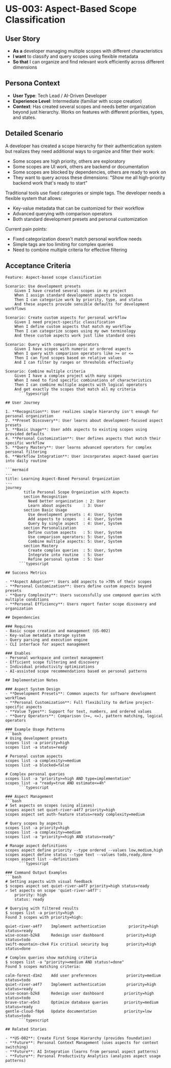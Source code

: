 # US-003: Aspect-Based Scope Classification

## User Story

- **As a** developer managing multiple scopes with different characteristics
- **I want** to classify and query scopes using flexible metadata
- **So that** I can organize and find relevant work efficiently across different dimensions

## Persona Context

- **User Type**: Tech Lead / AI-Driven Developer
- **Experience Level**: Intermediate (familiar with scope creation)
- **Context**: Has created several scopes and needs better organization beyond just hierarchy. Works on features with different priorities, types, and states.

## Detailed Scenario

A developer has created a scope hierarchy for their authentication system but realizes they need additional ways to organize and filter their work:

- Some scopes are high priority, others are exploratory
- Some scopes are UI work, others are backend or documentation
- Some scopes are blocked by dependencies, others are ready to work on
- They want to query across these dimensions: "Show me all high-priority backend work that's ready to start"

Traditional tools use fixed categories or simple tags. The developer needs a flexible system that allows:
- Key-value metadata that can be customized for their workflow
- Advanced querying with comparison operators
- Both standard development presets and personal customization

Current pain points:
- Fixed categorization doesn't match personal workflow needs
- Simple tags are too limiting for complex queries
- Need to combine multiple criteria for effective filtering

## Acceptance Criteria

```gherkin
Feature: Aspect-based scope classification

Scenario: Use development presets
    Given I have created several scopes in my project
    When I assign standard development aspects to scopes
    Then I can categorize work by priority, type, and status
    And these aspects provide sensible defaults for development workflows

Scenario: Create custom aspects for personal workflow
    Given I need project-specific classification
    When I define custom aspects that match my workflow
    Then I can categorize scopes using my own terminology
    And these custom aspects work just like standard ones

Scenario: Query with comparison operators
    Given I have scopes with numeric or ordered aspects
    When I query with comparison operators like >= or <=
    Then I can find scopes based on relative values
    And I can filter by ranges or thresholds effectively

Scenario: Combine multiple criteria
    Given I have a complex project with many scopes
    When I need to find specific combinations of characteristics
    Then I can combine multiple aspects with logical operators
    And get exactly the scopes that match all my criteria
      ```typescript

## User Journey

1. **Recognition**: User realizes simple hierarchy isn't enough for personal organization
2. **Preset Discovery**: User learns about development-focused aspect presets
3. **Basic Usage**: User adds aspects to existing scopes using provided defaults
4. **Personal Customization**: User defines aspects that match their specific workflow
5. **Query Mastery**: User learns advanced operators for complex personal filtering
6. **Workflow Integration**: User incorporates aspect-based queries into daily routine

```mermaid
---
title: Learning Aspect-Based Personal Organization
---
journey
        title Personal Scope Organization with Aspects
        section Recognition
          Need better organization : 2: User
          Learn about aspects     : 3: User
        section Basic Usage
          Use development presets : 4: User, System
          Add aspects to scopes   : 4: User, System
          Query by single aspect  : 4: User, System
        section Personalization
          Define custom aspects   : 5: User, System
          Use comparison operators: 5: User, System
          Combine multiple aspects: 5: User, System
        section Mastery
          Create complex queries  : 5: User, System
          Integrate into routine  : 5: User
          Refine personal system  : 5: User
      ```typescript

## Success Metrics

- **Aspect Adoption**: Users add aspects to >70% of their scopes
- **Personal Customization**: Users define custom aspects beyond presets
- **Query Complexity**: Users successfully use compound queries with multiple conditions
- **Personal Efficiency**: Users report faster scope discovery and organization

## Dependencies

### Requires
- Basic scope creation and management (US-002)
- Key-value metadata storage system
- Query parsing and execution engine
- CLI interface for aspect management

### Enables
- Personal workspace and context management
- Efficient scope filtering and discovery
- Individual productivity optimizations
- AI-assisted scope recommendations based on personal patterns

## Implementation Notes

### Aspect System Design
- **Development Presets**: Common aspects for software development workflows
- **Personal Customization**: Full flexibility to define project-specific aspects
- **Value Types**: Support for text, numbers, and ordered values
- **Query Operators**: Comparison (>=, <=), pattern matching, logical operators

### Example Usage Patterns
```bash
# Using development presets
scopes list -a priority=high
scopes list -a status=ready

# Personal custom aspects
scopes list -a complexity>=medium
scopes list -a blocked=false

# Complex personal queries
scopes list -a "priority>=high AND type=implementation"
scopes list -a "ready=true AND estimate<=4h"
      ```typescript

### Aspect Management
```bash
# Set aspects on scopes (using aliases)
scopes aspect set quiet-river-a4f7 priority=high
scopes aspect set auth-feature status=ready complexity=medium

# Query scopes by aspects
scopes list -a priority=high
scopes list -a complexity>=medium
scopes list -a "priority>=high AND status=ready"

# Manage aspect definitions
scopes aspect define priority --type ordered --values low,medium,high
scopes aspect define status --type text --values todo,ready,done
scopes aspect list --definitions
      ```typescript

### Command Output Examples
```bash
# Setting aspects with visual feedback
$ scopes aspect set quiet-river-a4f7 priority=high status=ready
✓ Set aspects on scope 'quiet-river-a4f7':
    priority: high
    status: ready

# Querying with filtered results
$ scopes list -a priority=high
Found 3 scopes with priority=high:

quiet-river-a4f7    Implement authentication          priority=high status=ready
wise-ocean-b2k8     Redesign user dashboard          priority=high status=todo
swift-mountain-c9x4 Fix critical security bug        priority=high status=done

# Complex queries show matching criteria
$ scopes list -a "priority>=medium AND status!=done"
Found 5 scopes matching criteria:

calm-forest-d1m2    Add user preferences             priority=medium status=todo
quiet-river-a4f7    Implement authentication         priority=high   status=ready
wise-ocean-b2k8     Redesign user dashboard         priority=high   status=todo
brave-star-e5n3     Optimize database queries       priority=medium status=ready
gentle-cloud-f8p6   Update documentation            priority=low    status=todo
      ```typescript

## Related Stories

- **US-002**: Create First Scope Hierarchy (provides foundation)
- **Future**: Personal Context Management (uses aspects for context switching)
- **Future**: AI Integration (learns from personal aspect patterns)
- **Future**: Personal Productivity Analytics (analyzes aspect usage patterns)

